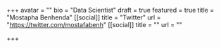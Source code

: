 +++
avatar = ""
bio = "Data Scientist"
draft = true
featured = true
title = "Mostapha Benhenda"
[[social]]
title = "Twitter"
url = "https://twitter.com/mostafabenh"
[[social]]
title = ""
url = ""

+++
